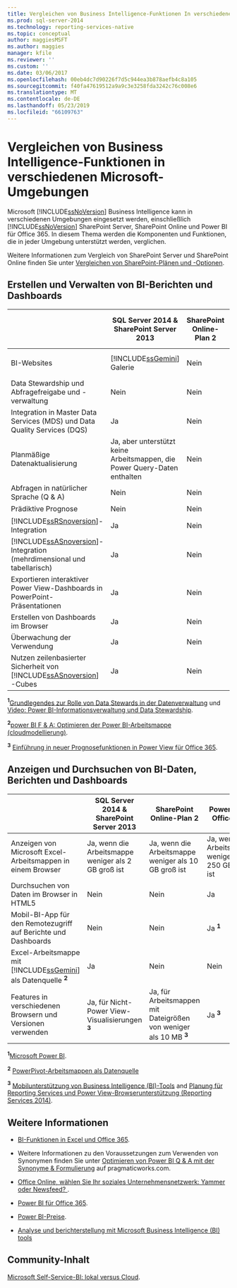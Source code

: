 ```yaml
---
title: Vergleichen von Business Intelligence-Funktionen In verschiedenen Microsoft-Umgebungen | Microsoft-Dokumentation
ms.prod: sql-server-2014
ms.technology: reporting-services-native
ms.topic: conceptual
author: maggiesMSFT
ms.author: maggies
manager: kfile
ms.reviewer: ''
ms.custom: ''
ms.date: 03/06/2017
ms.openlocfilehash: 00eb4dc7d90226f7d5c944ea3b878aefb4c8a105
ms.sourcegitcommit: f40fa47619512a9a9c3e3258fda3242c76c008e6
ms.translationtype: MT
ms.contentlocale: de-DE
ms.lasthandoff: 05/23/2019
ms.locfileid: "66109763"
---
```

# <a name="compare-business-intelligence-capabilities-in-different-microsoft-environments"></a>Vergleichen von Business Intelligence-Funktionen in verschiedenen Microsoft-Umgebungen

Microsoft [!INCLUDE[ssNoVersion](../includes/ssnoversion-md.md)] Business Intelligence kann in verschiedenen Umgebungen eingesetzt werden, einschließlich [!INCLUDE[ssNoVersion](../includes/ssnoversion-md.md)] SharePoint Server, SharePoint Online und Power BI für Office 365. In diesem Thema werden die Komponenten und Funktionen, die in jeder Umgebung unterstützt werden, verglichen.  
  
Weitere Informationen zum Vergleich von SharePoint Server und SharePoint Online finden Sie unter [Vergleichen von SharePoint-Plänen und -Optionen](http://products.office.com/SharePoint/compare-sharepoint-plans).  
  
## <a name="author-and-manage-bi-reports-and-dashboards"></a>Erstellen und Verwalten von BI-Berichten und Dashboards  
  
||SQL Server 2014 & SharePoint Server 2013|SharePoint Online-Plan 2|Power BI für Office 365|  
|-|----------------------------------------------|------------------------------|-----------------------------|  
|BI-Websites|[!INCLUDE[ssGemini](../includes/ssgemini-md.md)] Galerie|Nein|Power BI-Website|  
|Data Stewardship und Abfragefreigabe und -verwaltung|Nein|Nein|Ja **<sup>1</sup>**|  
|Integration in Master Data Services (MDS) und Data Quality Services (DQS)|Ja|Nein|Nein|  
|Planmäßige Datenaktualisierung|Ja, aber unterstützt keine Arbeitsmappen, die Power Query-Daten enthalten|Nein|Ja|  
|Abfragen in natürlicher Sprache (Q & A)|Nein|Nein|Ja **<sup>2</sup>**|  
|Prädiktive Prognose|Nein|Nein|Ja **<sup>3</sup>**|  
|[!INCLUDE[ssRSnoversion](../includes/ssrsnoversion-md.md)]-Integration|Ja|Nein|Nein|  
|[!INCLUDE[ssASnoversion](../includes/ssasnoversion-md.md)]-Integration (mehrdimensional und tabellarisch)|Ja|Nein|Nein|  
|Exportieren interaktiver Power View-Dashboards in PowerPoint-Präsentationen|Ja|Nein|Nein|  
|Erstellen von Dashboards im Browser|Ja|Nein|Nein|  
|Überwachung der Verwendung|Ja|Nein|Ja|  
|Nutzen zeilenbasierter Sicherheit von [!INCLUDE[ssASnoversion](../includes/ssasnoversion-md.md)] -Cubes|Ja|Nein|Nein|  
  
 **<sup>1</sup>**[Grundlegendes zur Rolle von Data Stewards in der Datenverwaltung](https://support.office.com/Article/Understanding-the-Role-of-Data-Stewards-in-Data-Management-ae3352f3-4389-45e8-a682-7fd6edb92524?ui=en-US&rs=en-US&ad=US) und [Video: Power BI-Informationsverwaltung und Data Stewardship](https://www.youtube.com/watch?v=8dHOj68ts7c).  
  
 **<sup>2</sup>**[power BI F & A: Optimieren der Power BI-Arbeitsmappe (cloudmodellierung)](https://powerbi.microsoft.com/nl-nl/blog/new-in-power-bi-cloud-modeling-for-q-and-a/).  
  
 **<sup>3</sup>**  [Einführung in neuer Prognosefunktionen in Power View für Office 365](https://blogs.msdn.com/b/powerbi/archive/2014/05/08/introducing-new-forecasting-capabilities-in-power-view-for-office-365.aspx).  
  
## <a name="view-and-browse-bi-data-reports-and-dashboards"></a>Anzeigen und Durchsuchen von BI-Daten, Berichten und Dashboards  
  
||SQL Server 2014 & SharePoint Server 2013|SharePoint Online-Plan 2|Power BI für Office 365|  
|-|----------------------------------------------|------------------------------|-----------------------------|  
|Anzeigen von Microsoft Excel-Arbeitsmappen in einem Browser|Ja, wenn die Arbeitsmappe weniger als 2 GB groß ist|Ja, wenn die Arbeitsmappe weniger als 10 GB groß ist|Ja, wenn die Arbeitsmappe weniger als 250 GB groß ist|  
|Durchsuchen von Daten im Browser in HTML5|Nein|Nein|Ja|  
|Mobil-BI-App für den Remotezugriff auf Berichte und Dashboards|Nein|Nein|Ja **<sup>1</sup>**|  
|Excel-Arbeitsmappe mit [!INCLUDE[ssGemini](../includes/ssgemini-md.md)] als Datenquelle **<sup>2</sup>**|Ja|Nein|Nein|  
|Features in verschiedenen Browsern und Versionen verwenden|Ja, für Nicht-Power View-Visualisierungen **<sup>3</sup>**|Ja, für Arbeitsmappen mit Dateigrößen von weniger als 10 MB **<sup>3</sup>**|Ja **<sup>3</sup>**|  
  
 **<sup>1</sup>**[Microsoft Power BI](http://apps.microsoft.com/windows/app/microsoft-power-bi/b7e7c94d-2ea3-4fa6-a277-9d19a1f697ba).  
  
 **<sup>2</sup>**  [PowerPivot-Arbeitsmappen als Datenquelle](http://blogs.technet.com/b/excel_services__powerpivot_for_sharepoint_support_blog/archive/2013/02/15/powerpivot-workbook-as-a-data-source.aspx)  
  
 **<sup>3</sup>**  [Mobilunterstützung von Business Intelligence (BI)-Tools](https://msdn.microsoft.com/library/dn151146\(v=sql.110\).aspx) and [Planung für Reporting Services und Power View-Browserunterstützung (Reporting Services 2014)](https://msdn.microsoft.com/library/ms156511.aspx).  
  
## <a name="more-information"></a>Weitere Informationen  
  
- [BI-Funktionen in Excel und Office 365](https://support.office.com/article/BI-capabilities-in-Excel-and-Office-365-26c0548e-124c-4fd3-aab3-5f64568cb743).  
  
- Weitere Informationen zu den Voraussetzungen zum Verwenden von Synonymen finden Sie unter [Optimieren von Power BI Q & A mit der Synonyme & Formulierung](https://blog.pragmaticworks.com/optimizing-power-bi-qa-with-synonyms-phrasing-using-cloud-modeling) auf pragmaticworks.com.  
  
- [Office Online, wählen Sie Ihr soziales Unternehmensnetzwerk: Yammer oder Newsfeed? ](https://support.office.com/article/Pick-your-enterprise-social-network-Yammer-or-Newsfeed-21954c85-4384-47d4-96c2-dfa1c9d56e66?ui=en-US&rs=en-US&ad=US).  
  
- [Power BI für Office 365](https://www.microsoft.com/powerbi/default.aspx).  
  
- [Power BI-Preise](https://www.microsoft.com/powerBI/pricing.aspx).  
  
- [Analyse und berichterstellung mit Microsoft Business Intelligence (BI) tools](../reporting-services/choosing-microsoft-business-intelligence-bi-tools-for-analysis-and-reporting.md)  
  
## <a name="community-content"></a>Community-Inhalt

[Microsoft Self-Service-BI: lokal versus Cloud](http://businessintelligist.com/2014/02/07/microsoft-self-service-bi-on-premise-vs-could/).